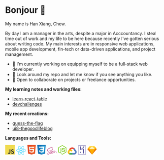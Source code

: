 # Bonjour 👋 

My name is Han Xiang, Chew.

By day I am a manager in the arts, despite a major in Acccountancy.
I steal time out of work and my life to be here because recently I've gotten serious about writing code.
My main interests are in responsive web applications, mobile app development, fin-tech or data-driven applications, and project management.

- 🌱 I'm currently working on equipping myself to be a full-stack web developer.
- 🔭 Look around my repo and let me know if you see anything you like.
- 👯 Open to collaborate on projects or freelance opportunities.

**My learning notes and working files:**
- [learn-react-table](https://github.com/chewhx/learn-react-table)
- [devchallenges](https://github.com/chewhx/devchallenges)

**My recent creations:**
- [guess-the-flag](https://github.com/chewhx/guess-the-country-flags)
- [ui8-thegoodlifeblog](https://github.com/chewhx/ui8-thegoodlifeblog)

**Languages and Tools:** 

![](/icons/javascript-original.png)
![](/icons/react-original.png)
![](/icons/html5-original.png)
![](/icons/css3-original.png)
![](/icons/sass-original.png)
![](/icons/nodejs-original.png)
![](/icons/googlecloud-original.png)
![](/icons/heroku-original.png)
![](/icons/sketch-original.png)

<!--
**chewhx/chewhx** is a ✨ _special_ ✨ repository because its `README.md` (this file) appears on your GitHub profile.

Here are some ideas to get you started:

- 🔭 I’m currently working on ...
- 🌱 I’m currently learning ...
- 👯 I’m looking to collaborate on ...
- 🤔 I’m looking for help with ...
- 💬 Ask me about ...
- 📫 How to reach me: ...
- 😄 Pronouns: ...
- ⚡ Fun fact: ...
-->

<!-- - 
- JS
- React
- HTML
- CSS 
- Scss
- Node.js
- Google Cloud
- Mongoose
- MongoDB -->